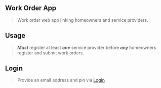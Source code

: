 Work Order App
--------------
>Work order web app linking homeowners and service providers.

Usage
-----
>***Must*** register at least ***one*** service provider before ***any*** homeowners register and submit work orders.

Login
-----
>Provide an email address and pin via [Login](doc/3.login.png)